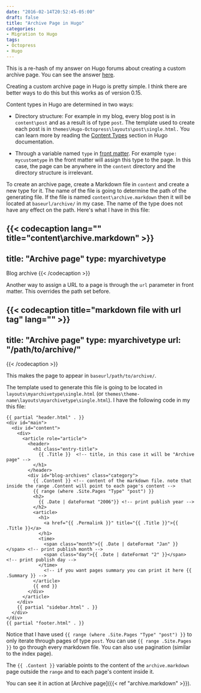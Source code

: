 ```yaml
---
date: "2016-02-14T20:52:45-05:00"
draft: false
title: "Archive Page in Hugo"
categories:
- Migration to Hugo
tags:
- Octopress
- Hugo
---
```


This is a re-hash of my answer on Hugo forums about creating a custom archive page. You can see the answer [here](https://discuss.gohugo.io/t/blog-archives-page/2577/16).

Creating a custom archive page in Hugo is pretty simple. I think there are better ways to do this but this works as of version 0.15.

<!--more-->
Content types in Hugo are determined in two ways:

* Directory structure: For example in my blog, every blog post is in `content\post` and as a result is of type `post`. The template used to create each post is in `themes\Hugo-Octopress\layouts\post\single.html.` You can learn more by reading the [Content Types](https://gohugo.io/content/types/) section in Hugo documentation.

* Through a variable named `type` in [front matter](https://gohugo.io/content/front-matter). For example `type: mycustomtype` in the front matter will assign this type to the page. In this case, the page can be anywhere in the `content` directory and the directory structure is irrelevant.

To create an archive page, create a Markdown file in `content` and create a new type for it. The name of the file is going to determine the path of the generating file. If the file is named `content\archive.markdown` then it will be located at `baseurl/archive/` in my case. The name of the type does not have any effect on the path. Here's what I have in this file:

{{< codecaption lang="" title="content\archive.markdown" >}}
---
title: "Archive page"
type: myarchivetype
---
Blog archive
{{< /codecaption >}}

Another way to assign a URL to a page is through the `url` parameter in front matter. This overrides the path set before.

{{< codecaption title="markdown file with url tag" lang=""  >}}
---
title: "Archive page"
type: myarchivetype
url: "/path/to/archive/"
---
{{< /codecaption >}}

This makes the page to appear in `baseurl/path/to/archive/`.

The template used to generate this file is going to be located in `layouts\myarchivetype\single.html` (or `themes\theme-name\layouts\myarchivetype\single.html`). I have the following code in my this file:

    {{ partial "header.html" . }}
    <div id="main">
      <div id="content">
        <div>
          <article role="article">
            <header>
              <h1 class="entry-title">
                {{ .Title }}  <!-- title, in this case it will be "Archive page" -->
              </h1>
            </header>
            <div id="blog-archives" class="category">
              {{ .Content }} <!-- content of the markdown file. note that inside the range .Content will point to each page's content -->
              {{ range (where .Site.Pages "Type" "post") }}
              <h2>
                {{ .Date | dateFormat "2006"}} <!-- print publish year -->
              </h2>
              <article>
                <h1>
                  <a href="{{ .Permalink }}" title="{{ .Title }}">{{ .Title }}</a>
                </h1>
                <time>
                  <span class="month">{{ .Date | dateFormat "Jan" }}</span> <!-- print publish month -->
                  <span class="day">{{ .Date | dateFormat "2" }}</span> <!-- print publish day -->
                </time>
                  <!-- if you want pages summary you can print it here {{ .Summary }} -->
              </article>
              {{ end }}
            </div>
          </article>
        </div>
        {{ partial "sidebar.html" . }}
      </div>
    </div>
    {{ partial "footer.html" . }}

Notice that I have used `{{ range (where .Site.Pages "Type" "post") }}` to only iterate through pages of type `post`. You can use `{{ range .Site.Pages }}` to go through every markdown file. You can also use pagination (similar to the index page).

The `{{ .Content }}` variable points to the content of the `archive.markdown` page outside the `range` and to each page's content inside it.

You can see it in action at [Archive page]({{< ref "archive.markdown" >}}).
